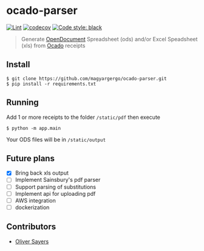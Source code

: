 # ocado-parser

[![Lint](https://github.com/magyargergo/ocado-parser/actions/workflows/black.yml/badge.svg)](https://github.com/magyargergo/ocado-parser/actions/workflows/black.yml) [![codecov](https://codecov.io/gh/magyargergo/ocado-parser/branch/main/graph/badge.svg?token=XV1VCFJBFB)](https://codecov.io/gh/magyargergo/ocado-parser) [![Code style: black](https://img.shields.io/badge/code%20style-black-000000.svg)](https://github.com/psf/black)

> Generate [OpenDocument](https://www.libreoffice.org/discover/what-is-opendocument/) Spreadsheet (ods) and/or Excel Speadsheet (xls) from [Ocado](https://www.ocado.com/) receipts


## Install

```
$ git clone https://github.com/magyargergo/ocado-parser.git
$ pip install -r requirements.txt
```

## Running

Add 1 or more receipts to the folder `/static/pdf` then execute

```
$ python -m app.main
```

Your ODS files will be in `/static/output`

## Future plans

- [x] Bring back xls output
- [ ] Implement Sainsbury's pdf parser
- [ ] Support parsing of substitutions
- [ ] Implement api for uploading pdf
- [ ] AWS integration
- [ ] dockerization

## Contributors 

* [Oliver Sayers](https://github.com/SavageCore)

